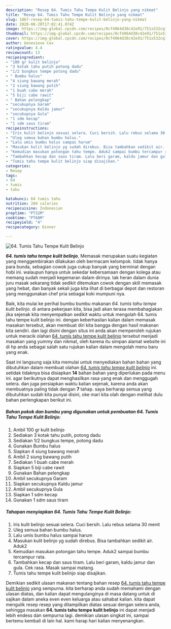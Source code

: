 ```yaml
---
description: "Resep 64. Tumis Tahu Tempe Kulit Belinjo yang nikmat"
title: "Resep 64. Tumis Tahu Tempe Kulit Belinjo yang nikmat"
slug: 1867-resep-64-tumis-tahu-tempe-kulit-belinjo-yang-nikmat
date: 2020-08-20T17:02:41.074Z
image: https://img-global.cpcdn.com/recipes/0cf4964d38c42e91/751x532cq70/64-tumis-tahu-tempe-kulit-belinjo-foto-resep-utama.jpg
thumbnail: https://img-global.cpcdn.com/recipes/0cf4964d38c42e91/751x532cq70/64-tumis-tahu-tempe-kulit-belinjo-foto-resep-utama.jpg
cover: https://img-global.cpcdn.com/recipes/0cf4964d38c42e91/751x532cq70/64-tumis-tahu-tempe-kulit-belinjo-foto-resep-utama.jpg
author: Genevieve Cox
ratingvalue: 4.4
reviewcount: 13
recipeingredient:
- "100 gr kulit belinjo"
- "3 kotak tahu putih potong dadu"
- "1/2 bungkus tempe potong dadu"
- " Bumbu halus"
- "4 siung bawang merah"
- "2 siung bawang putih"
- "1 buah cabe merah"
- "5 biji cabe rawit"
- " Bahan pelengkap"
- "secukupnya Garam"
- "secukupnya Kaldu jamur"
- "secukupnya Gula"
- "1 sdm kecap"
- "1 sdm saus tiram"
recipeinstructions:
- "Iris kulit belinjo sesuai selera. Cuci bersih. Lalu rebus selama 30 menit"
- "Uleg semua bahan bumbu halus."
- "Lalu umis bumbu halus sampai harum"
- "Masukan kulit belinjo yg sudah direbus. Bisa tambahkan sedikit air. Aduk2"
- "Kemudian masukan potongan tahu tempe. Aduk2 sampai bumbu tercampur rata."
- "Tambahkan kecap dan saus tiram. Lalu beri garam, kaldu jamur dan gula. Cek rasa. Masak sampai matang."
- "Tumis tahu tempe kulit belinjo siap disajikan."
categories:
- Resep
tags:
- 64
- tumis
- tahu

katakunci: 64 tumis tahu 
nutrition: 269 calories
recipecuisine: Indonesian
preptime: "PT32M"
cooktime: "PT60M"
recipeyield: "4"
recipecategory: Dinner

---
```



![64. Tumis Tahu Tempe Kulit Belinjo](https://img-global.cpcdn.com/recipes/0cf4964d38c42e91/751x532cq70/64-tumis-tahu-tempe-kulit-belinjo-foto-resep-utama.jpg)

<b><i>64. tumis tahu tempe kulit belinjo</i></b>, Memasak merupakan suatu kegiatan yang menggembirakan dilakukan oleh bermacam kelompok. tidak hanya para bunda, sebagian cowok juga cukup banyak yang berminat dengan hobi ini. walaupun hanya untuk sekedar kebersamaan dengan kolega atau memang sudah menjadi kegemaran dalam dirinya. tak heran dalam dunia juru masak sekarang tidak sedikit ditemukan cowok dengan skill memasak yang hebat, dan banyak sekali juga kita lihat di berbagai depot dan restoran yang menggunakan chef pria sebagai koki mumpuni nya.

Baik, kita mulai ke perihal bumbu bumbu makanan <i>64. tumis tahu tempe kulit belinjo</i>. di antara pekerjaan kita, bisa jadi akan terasa membahagiakan jika sejenak kita menyempatkan sedikit waktu untuk mengolah 64. tumis tahu tempe kulit belinjo ini. dengan keberhasilan kalian dalam memasak masakan tersebut, akan membuat diri kita bangga dengan hasil makanan kita sendiri. dan lagi disini dengan situs ini anda akan memperoleh rujukan untuk meracik olahan <u>64. tumis tahu tempe kulit belinjo</u> tersebut menjadi masakan yang yummy dan nikmat, oleh karena itu simpan alamat website ini di hp anda sebagai salah satu rujukan kalian dalam mengolah menu baru yang enak.




Saat ini langsung saja kita memulai untuk menyediakan bahan bahan yang dibutuhkan dalam membuat olahan <u><i>64. tumis tahu tempe kulit belinjo</i></u> ini. setidak tidaknya bisa disiapkan <b>14</b> bahan bahan yang diperlukan pada menu ini. agar berikutnya dapat menghasilkan rasa yang enak dan menggugah selera. dan juga persiapkan waktu kalian sejenak, karena anda akan membuatnya paling tidak dengan <b>7</b> tahap. saya berharap semua yang dibutuhkan sudah kita punyai disini, oke mari kita olah dengan melihat dulu bahan perlengkapan berikut ini.

<!--inarticleads1-->

##### Bahan pokok dan bumbu yang digunakan untuk pembuatan 64. Tumis Tahu Tempe Kulit Belinjo:

1. Ambil 100 gr kulit belinjo
1. Sediakan 3 kotak tahu putih, potong dadu
1. Sediakan 1/2 bungkus tempe, potong dadu
1. Gunakan  Bumbu halus
1. Siapkan 4 siung bawang merah
1. Ambil 2 siung bawang putih
1. Sediakan 1 buah cabe merah
1. Siapkan 5 biji cabe rawit
1. Gunakan  Bahan pelengkap
1. Ambil secukupnya Garam
1. Siapkan secukupnya Kaldu jamur
1. Ambil secukupnya Gula
1. Siapkan 1 sdm kecap
1. Gunakan 1 sdm saus tiram




<!--inarticleads2-->

##### Tahapan menyiapkan 64. Tumis Tahu Tempe Kulit Belinjo:

1. Iris kulit belinjo sesuai selera. Cuci bersih. Lalu rebus selama 30 menit
1. Uleg semua bahan bumbu halus.
1. Lalu umis bumbu halus sampai harum
1. Masukan kulit belinjo yg sudah direbus. Bisa tambahkan sedikit air. Aduk2
1. Kemudian masukan potongan tahu tempe. Aduk2 sampai bumbu tercampur rata.
1. Tambahkan kecap dan saus tiram. Lalu beri garam, kaldu jamur dan gula. Cek rasa. Masak sampai matang.
1. Tumis tahu tempe kulit belinjo siap disajikan.




Demikian sedikit ulasan makanan tentang bahan resep <u>64. tumis tahu tempe kulit belinjo</u> yang sempurna. kita berharap anda sudah memahami dengan ulasan diatas, dan kalian dapat mengulanginya di masa datang untuk di sajikan dalam aneka even even keluarga atau sahabat kalian. kita dapat mengulik resep resep yang ditampilkan diatas sesuai dengan selera anda, sehingga masakan <b>64. tumis tahu tempe kulit belinjo</b> ini dapat menjadi lebih endess dan sempurna lagi. demikian ulasan singkat ini, sampai bertemu kembali di lain hal. kami harap hari kalian menyenangkan.
